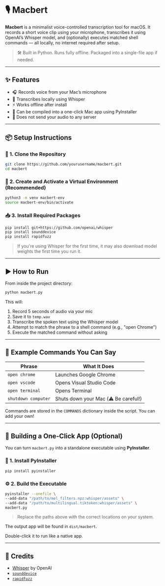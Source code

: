 # 🎙️ Macbert

**Macbert** is a minimalist voice-controlled transcription tool for macOS. It records a short voice clip using your microphone, transcribes it using OpenAI’s Whisper model, and (optionally) executes matched shell commands — all locally, no internet required after setup.

> 🛠️ Built in Python. Runs fully offline. Packaged into a single-file app if needed.

---

## ✨ Features

- 🎧 Records voice from your Mac’s microphone  
- 🧠 Transcribes locally using Whisper  
- ⚡ Works offline after install  
- 🚀 Can be compiled into a one-click Mac app using PyInstaller  
- 🔐 Does not send your audio to any server  

---

## 📦 Setup Instructions

### 🔁 1. Clone the Repository

```bash
git clone https://github.com/yourusername/macbert.git
cd macbert
```

### 🧪 2. Create and Activate a Virtual Environment (Recommended)

```bash
python3 -m venv macbert-env
source macbert-env/bin/activate
```

### 📥 3. Install Required Packages

```bash
pip install git+https://github.com/openai/whisper
pip install sounddevice
pip install rapidfuzz
```

> If you're using Whisper for the first time, it may also download model weights the first time you run it.

---

## ▶️ How to Run

From inside the project directory:

```bash
python macbert.py
```

This will:

1. Record 5 seconds of audio via your mic  
2. Save it to `temp.wav`  
3. Transcribe the spoken text using the Whisper model  
4. Attempt to match the phrase to a shell command (e.g., "open Chrome")  
5. Execute the matched command without asking  

---

## 🧠 Example Commands You Can Say

| Phrase              | What It Does                         |
|---------------------|--------------------------------------|
| `open chrome`       | Launches Google Chrome               |
| `open vscode`       | Opens Visual Studio Code             |
| `open terminal`     | Opens Terminal                       |
| `shutdown computer` | Shuts down your Mac (⚠️ Be careful!) |

Commands are stored in the `COMMANDS` dictionary inside the script. You can add your own!

---

## 🧊 Building a One-Click App (Optional)

You can turn `macbert.py` into a standalone executable using **PyInstaller**.

### 🔧 1. Install PyInstaller

```bash
pip install pyinstaller
```

### ⚙️ 2. Build the Executable

```bash
pyinstaller --onefile \
--add-data "/path/to/mel_filters.npz:whisper/assets" \
--add-data "/path/to/multilingual.tiktoken:whisper/assets" \
macbert.py
```

> Replace the paths above with the correct locations on your system.

The output app will be found in `dist/macbert`.

Double-click it to run like a native app.

---

## 🤝 Credits

- [Whisper](https://github.com/openai/whisper) by OpenAI  
- [`sounddevice`](https://pypi.org/project/sounddevice/)  
- [`rapidfuzz`](https://github.com/maxbachmann/RapidFuzz)
